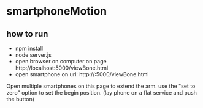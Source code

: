 # smartphoneMotion

## how to run
- npm install
- node server.js
- open browser on computer on page http://localhost:5000/viewBone.html
- open smartphone on url: http://<serverIP>:5000/viewBone.html

Open multiple smartphones on this page to extend the arm.
use the "set to zero" option to set the begin position. (lay phone on a flat service and push the button)
